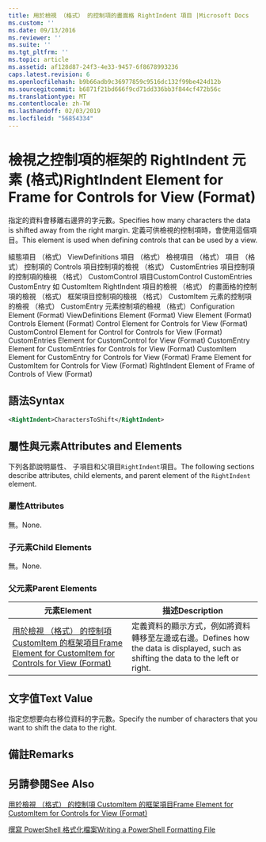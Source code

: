 ```yaml
---
title: 用於檢視 （格式） 的控制項的畫面格 RightIndent 項目 |Microsoft Docs
ms.custom: ''
ms.date: 09/13/2016
ms.reviewer: ''
ms.suite: ''
ms.tgt_pltfrm: ''
ms.topic: article
ms.assetid: af128d87-24f3-4e33-9457-6f8678993236
caps.latest.revision: 6
ms.openlocfilehash: b9b66adb9c36977859c9516dc132f99be424d12b
ms.sourcegitcommit: b6871f21bd666f9cd71dd336bb3f844cf472b56c
ms.translationtype: MT
ms.contentlocale: zh-TW
ms.lasthandoff: 02/03/2019
ms.locfileid: "56854334"
---
```

# <a name="rightindent-element-for-frame-for-controls-for-view-format"></a><span data-ttu-id="e5680-102">檢視之控制項的框架的 RightIndent 元素 (格式)</span><span class="sxs-lookup"><span data-stu-id="e5680-102">RightIndent Element for Frame for Controls for View (Format)</span></span>

<span data-ttu-id="e5680-103">指定的資料會移離右邊界的字元數。</span><span class="sxs-lookup"><span data-stu-id="e5680-103">Specifies how many characters the data is shifted away from the right margin.</span></span> <span data-ttu-id="e5680-104">定義可供檢視的控制項時，會使用這個項目。</span><span class="sxs-lookup"><span data-stu-id="e5680-104">This element is used when defining controls that can be used by a view.</span></span>

<span data-ttu-id="e5680-105">組態項目 （格式） ViewDefinitions 項目 （格式） 檢視項目 （格式） 項目 （格式） 控制項的 Controls 項目控制項的檢視 （格式） CustomEntries 項目控制項的控制項的檢視 （格式） CustomControl 項目CustomControl CustomEntries CustomEntry 如 CustomItem RightIndent 項目的檢視 （格式） 的畫面格的控制項的檢視 （格式） 框架項目控制項的檢視 （格式） CustomItem 元素的控制項的檢視 （格式） CustomEntry 元素控制項的檢視 （格式）</span><span class="sxs-lookup"><span data-stu-id="e5680-105">Configuration Element (Format) ViewDefinitions Element (Format) View Element (Format) Controls Element (Format) Control Element for Controls for View (Format) CustomControl Element for Control for Controls for View (Format) CustomEntries Element for CustomControl for View (Format) CustomEntry Element for CustomEntries for Controls for View (Format) CustomItem Element for CustomEntry for Controls for View (Format) Frame Element for CustomItem for Controls for View (Format) RightIndent Element of Frame of Controls of View (Format)</span></span>

## <a name="syntax"></a><span data-ttu-id="e5680-106">語法</span><span class="sxs-lookup"><span data-stu-id="e5680-106">Syntax</span></span>

```xml
<RightIndent>CharactersToShift</RightIndent>
```

## <a name="attributes-and-elements"></a><span data-ttu-id="e5680-107">屬性與元素</span><span class="sxs-lookup"><span data-stu-id="e5680-107">Attributes and Elements</span></span>

<span data-ttu-id="e5680-108">下列各節說明屬性、 子項目和父項目`RightIndent`項目。</span><span class="sxs-lookup"><span data-stu-id="e5680-108">The following sections describe attributes, child elements, and parent element of the `RightIndent` element.</span></span>

### <a name="attributes"></a><span data-ttu-id="e5680-109">屬性</span><span class="sxs-lookup"><span data-stu-id="e5680-109">Attributes</span></span>

<span data-ttu-id="e5680-110">無。</span><span class="sxs-lookup"><span data-stu-id="e5680-110">None.</span></span>

### <a name="child-elements"></a><span data-ttu-id="e5680-111">子元素</span><span class="sxs-lookup"><span data-stu-id="e5680-111">Child Elements</span></span>

<span data-ttu-id="e5680-112">無。</span><span class="sxs-lookup"><span data-stu-id="e5680-112">None.</span></span>

### <a name="parent-elements"></a><span data-ttu-id="e5680-113">父元素</span><span class="sxs-lookup"><span data-stu-id="e5680-113">Parent Elements</span></span>

|<span data-ttu-id="e5680-114">元素</span><span class="sxs-lookup"><span data-stu-id="e5680-114">Element</span></span>|<span data-ttu-id="e5680-115">描述</span><span class="sxs-lookup"><span data-stu-id="e5680-115">Description</span></span>|
|-------------|-----------------|
|[<span data-ttu-id="e5680-116">用於檢視 （格式） 的控制項 CustomItem 的框架項目</span><span class="sxs-lookup"><span data-stu-id="e5680-116">Frame Element for CustomItem for Controls for View (Format)</span></span>](./frame-element-for-customitem-for-controls-for-view-format.md)|<span data-ttu-id="e5680-117">定義資料的顯示方式，例如將資料轉移至左邊或右邊。</span><span class="sxs-lookup"><span data-stu-id="e5680-117">Defines how the data is displayed, such as shifting the data to the left or right.</span></span>|

## <a name="text-value"></a><span data-ttu-id="e5680-118">文字值</span><span class="sxs-lookup"><span data-stu-id="e5680-118">Text Value</span></span>

<span data-ttu-id="e5680-119">指定您想要向右移位資料的字元數。</span><span class="sxs-lookup"><span data-stu-id="e5680-119">Specify the number of characters that you want to shift the data to the right.</span></span>

## <a name="remarks"></a><span data-ttu-id="e5680-120">備註</span><span class="sxs-lookup"><span data-stu-id="e5680-120">Remarks</span></span>

## <a name="see-also"></a><span data-ttu-id="e5680-121">另請參閱</span><span class="sxs-lookup"><span data-stu-id="e5680-121">See Also</span></span>

[<span data-ttu-id="e5680-122">用於檢視 （格式） 的控制項 CustomItem 的框架項目</span><span class="sxs-lookup"><span data-stu-id="e5680-122">Frame Element for CustomItem for Controls for View (Format)</span></span>](./frame-element-for-customitem-for-controls-for-view-format.md)

[<span data-ttu-id="e5680-123">撰寫 PowerShell 格式化檔案</span><span class="sxs-lookup"><span data-stu-id="e5680-123">Writing a PowerShell Formatting File</span></span>](./writing-a-powershell-formatting-file.md)
